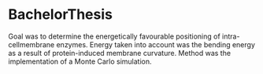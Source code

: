 # BachelorThesis
Goal was to determine the energetically favourable positioning of intra-cellmembrane enzymes. Energy taken into account was the bending energy as a result of protein-induced membrane curvature. Method was the implementation of a Monte Carlo simulation.
